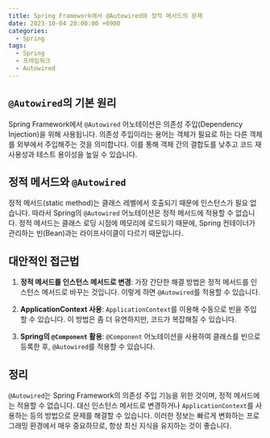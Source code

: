 ```yaml
---
title: Spring Framework에서 @Autowired와 정적 메서드의 문제
date: 2023-10-04 20:00:00 +0900
categories:
  - Spring
tags:
  - Spring
  - 프레임워크
  - Autowired
---
```

## `@Autowired`의 기본 원리

Spring Framework에서 `@Autowired` 어노테이션은 의존성 주입(Dependency Injection)을 위해 사용됩니다. 의존성 주입이라는 용어는 객체가 필요로 하는 다른 객체를 외부에서 주입해주는 것을 의미합니다. 이를 통해 객체 간의 결합도를 낮추고 코드 재사용성과 테스트 용이성을 높일 수 있습니다.

## 정적 메서드와 `@Autowired`

정적 메서드(static method)는 클래스 레벨에서 호출되기 때문에 인스턴스가 필요 없습니다. 따라서 Spring의 `@Autowired` 어노테이션은 정적 메서드에 적용할 수 없습니다. 정적 메서드는 클래스 로딩 시점에 메모리에 로드되기 때문에, Spring 컨테이너가 관리하는 빈(Bean)과는 라이프사이클이 다르기 때문입니다.

## 대안적인 접근법

1. **정적 메서드를 인스턴스 메서드로 변경**: 가장 간단한 해결 방법은 정적 메서드를 인스턴스 메서드로 바꾸는 것입니다. 이렇게 하면 `@Autowired`를 적용할 수 있습니다.

2. **ApplicationContext 사용**: `ApplicationContext`를 이용해 수동으로 빈을 주입할 수 있습니다. 이 방법은 좀 더 유연하지만, 코드가 복잡해질 수 있습니다.

3. **Spring의 `@Component` 활용**: `@Component` 어노테이션을 사용하여 클래스를 빈으로 등록한 후, `@Autowired`를 적용할 수 있습니다.

## 정리

`@Autowired`는 Spring Framework의 의존성 주입 기능을 위한 것이며, 정적 메서드에는 적용할 수 없습니다. 대신 인스턴스 메서드로 변경하거나 `ApplicationContext`를 사용하는 등의 방법으로 문제를 해결할 수 있습니다. 이러한 정보는 빠르게 변화하는 프로그래밍 환경에서 매우 중요하므로, 항상 최신 지식을 유지하는 것이 좋습니다.